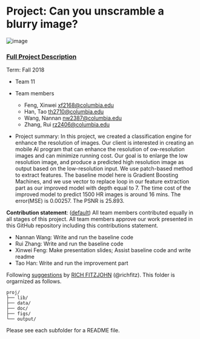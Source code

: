# Project: Can you unscramble a blurry image? 
![image](figs/example.png)

### [Full Project Description](doc/project3_desc.md)

Term: Fall 2018

+ Team 11
+ Team members
	+ Feng, Xinwei xf2168@columbia.edu
	+ Han, Tao th2710@columbia.edu
	+ Wang, Nannan nw2387@columbia.edu
	+ Zhang, Rui rz2406@columbia.edu

+ Project summary: In this project, we created a classification engine for enhance the resolution of images. 
Our client is interested in creating an mobile AI program that can enhance the resolution of ow-resolution images and can minimize running cost. Our goal is to enlarge the low resolution image, and produce a predicted high resolution image as output based on the low-resolution input.
We use patch-based method to extract features. The baseline model here is Gradient Boosting Machines, and we use vector to replace loop in our feature extraction part as our improved model with depth equal to 7. The time cost of the improved model to predict 1500 HR images is around 16 mins. The error(MSE) is 0.00257. The PSNR is 25.893.

	
**Contribution statement**: ([default](doc/a_note_on_contributions.md)) All team members contributed equally in all stages of this project. All team members approve our work presented in this GitHub repository including this contributions statement. 
+ Nannan Wang: Write and run the baseline code 
+ Rui Zhang: Write and run the baseline code
+ Xinwei Feng: Make presentation slides; Assist baseline code and write readme
+ Tao Han: Write and run the improvement part



Following [suggestions](http://nicercode.github.io/blog/2013-04-05-projects/) by [RICH FITZJOHN](http://nicercode.github.io/about/#Team) (@richfitz). This folder is orgarnized as follows.

```
proj/
├── lib/
├── data/
├── doc/
├── figs/
└── output/
```

Please see each subfolder for a README file.
